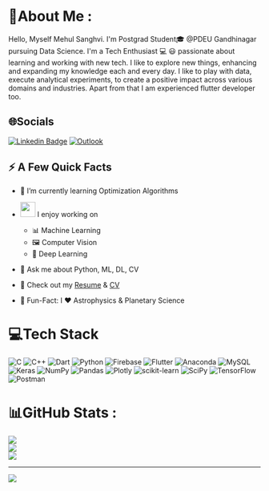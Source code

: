 # 💫About Me :
Hello, 
Myself Mehul Sanghvi. 
I'm Postgrad Student🎓 @PDEU Gandhinagar pursuing Data Science. 
I'm a Tech Enthusiast 💻 😃 passionate about learning and working with new tech.
I like to explore new things, enhancing and expanding my knowledge each and every day. 
I like to play with data, execute analytical experiments, to create a positive impact across various domains and industries. 
Apart from that I am experienced flutter developer too.

## 🌐Socials

[![Linkedin Badge](https://img.shields.io/badge/linkedin-%230077B5.svg?style=for-the-badge&logo=linkedin&logoColor=white&link=https://https://www.linkedin.com/in/mehul-sanghvi-218961173/)](https://www.linkedin.com/in/mehul-sanghvi-218961173/)
[![Outlook](https://img.shields.io/badge/Microsoft_Outlook-0078D4?style=for-the-badge&logo=microsoft-outlook&logoColor=white&link=mailto:mehul11299@outlook.com)](mailto:mehul11299@outlook.com)


## ⚡️ A Few Quick Facts

- 🔭 I’m currently learning Optimization Algorithms  

- <img src="https://media.giphy.com/media/WUlplcMpOCEmTGBtBW/giphy.gif" width="30">  I enjoy working on
  - 📊 Machine Learning 
  - 🖼 Computer Vision
  - 🧠 Deep Learning
- 💬 Ask me about Python, ML, DL, CV
- 📙 Check out my [Resume](https://github.com/mehulsanghvi/mehulsanghvi/blob/main/Mehul_Resume%20-%20Data%20Science.pdf) & [CV](https://github.com/mehulsanghvi/mehulsanghvi/blob/main/Mehul_CV%20-%20Data%20Science.pdf)
- 🎉 Fun-Fact: I ❤️ Astrophysics & Planetary Science







# 💻Tech Stack
![C](https://img.shields.io/badge/c-%2300599C.svg?style=for-the-badge&logo=c&logoColor=white) ![C++](https://img.shields.io/badge/c++-%2300599C.svg?style=for-the-badge&logo=c%2B%2B&logoColor=white) ![Dart](https://img.shields.io/badge/dart-%230175C2.svg?style=for-the-badge&logo=dart&logoColor=white) ![Python](https://img.shields.io/badge/python-3670A0?style=for-the-badge&logo=python&logoColor=ffdd54) ![Firebase](https://img.shields.io/badge/firebase-%23039BE5.svg?style=for-the-badge&logo=firebase) ![Flutter](https://img.shields.io/badge/Flutter-%2302569B.svg?style=for-the-badge&logo=Flutter&logoColor=white) ![Anaconda](https://img.shields.io/badge/Anaconda-%2344A833.svg?style=for-the-badge&logo=anaconda&logoColor=white) ![MySQL](https://img.shields.io/badge/mysql-%2300f.svg?style=for-the-badge&logo=mysql&logoColor=white) ![Keras](https://img.shields.io/badge/Keras-%23D00000.svg?style=for-the-badge&logo=Keras&logoColor=white) ![NumPy](https://img.shields.io/badge/numpy-%23013243.svg?style=for-the-badge&logo=numpy&logoColor=white) ![Pandas](https://img.shields.io/badge/pandas-%23150458.svg?style=for-the-badge&logo=pandas&logoColor=white) ![Plotly](https://img.shields.io/badge/Plotly-%233F4F75.svg?style=for-the-badge&logo=plotly&logoColor=white) ![scikit-learn](https://img.shields.io/badge/scikit--learn-%23F7931E.svg?style=for-the-badge&logo=scikit-learn&logoColor=white) ![SciPy](https://img.shields.io/badge/SciPy-%230C55A5.svg?style=for-the-badge&logo=scipy&logoColor=%white) ![TensorFlow](https://img.shields.io/badge/TensorFlow-%23FF6F00.svg?style=for-the-badge&logo=TensorFlow&logoColor=white) ![Postman](https://img.shields.io/badge/Postman-FF6C37?style=for-the-badge&logo=postman&logoColor=white)
# 📊GitHub Stats :
![](https://github-readme-stats.vercel.app/api?username=mehulsanghvi&theme=dark&hide_border=false&include_all_commits=false&count_private=false)<br/>
![](https://github-readme-streak-stats.herokuapp.com/?user=mehulsanghvi&theme=dark&hide_border=false)<br/>
![](https://github-readme-stats.vercel.app/api/top-langs/?username=mehulsanghvi&theme=dark&hide_border=false&include_all_commits=false&count_private=false&layout=compact)

---
[![](https://visitcount.itsvg.in/api?id=mehulsanghvi&icon=0&color=0)](https://visitcount.itsvg.in)
